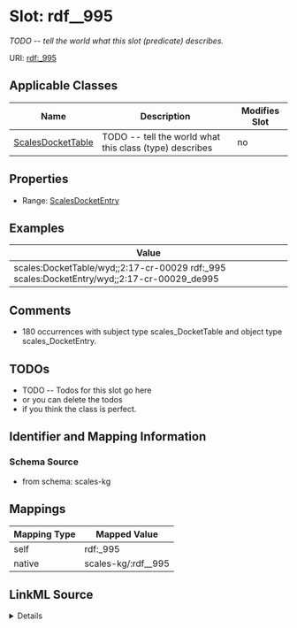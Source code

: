 

# Slot: rdf__995


_TODO -- tell the world what this slot (predicate) describes._





URI: [rdf:_995](http://www.w3.org/1999/02/22-rdf-syntax-ns#_995)



<!-- no inheritance hierarchy -->





## Applicable Classes

| Name | Description | Modifies Slot |
| --- | --- | --- |
| [ScalesDocketTable](../classes/ScalesDocketTable.md) | TODO -- tell the world what this class (type) describes |  no  |







## Properties

* Range: [ScalesDocketEntry](../classes/ScalesDocketEntry.md)






## Examples

| Value |
| --- |
| scales:DocketTable/wyd;;2:17-cr-00029 rdf:_995 scales:DocketEntry/wyd;;2:17-cr-00029_de995 |

## Comments

* 180 occurrences with subject type scales_DocketTable and object type scales_DocketEntry.

## TODOs

* TODO -- Todos for this slot go here
* or you can delete the todos
* if you think the class is perfect.

## Identifier and Mapping Information







### Schema Source


* from schema: scales-kg




## Mappings

| Mapping Type | Mapped Value |
| ---  | ---  |
| self | rdf:_995 |
| native | scales-kg/:rdf__995 |




## LinkML Source

<details>
```yaml
name: rdf__995
description: TODO -- tell the world what this slot (predicate) describes.
todos:
- TODO -- Todos for this slot go here
- or you can delete the todos
- if you think the class is perfect.
comments:
- 180 occurrences with subject type scales_DocketTable and object type scales_DocketEntry.
examples:
- value: scales:DocketTable/wyd;;2:17-cr-00029 rdf:_995 scales:DocketEntry/wyd;;2:17-cr-00029_de995
from_schema: scales-kg
rank: 1000
slot_uri: rdf:_995
alias: rdf__995
domain_of:
- scales_DocketTable
range: scales_DocketEntry

```
</details>